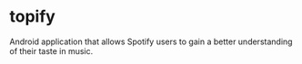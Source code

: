 # topify
Android application that allows Spotify users to gain a better understanding of their taste in music.
